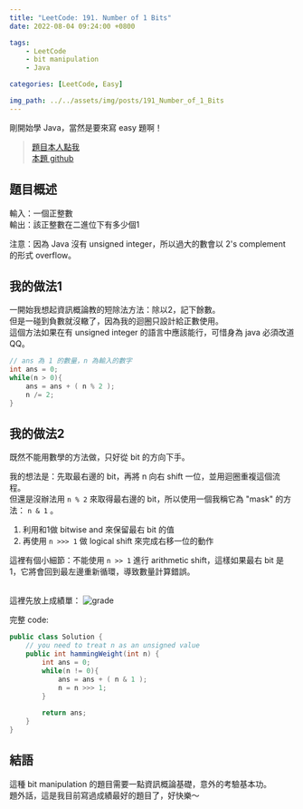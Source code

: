 ```yaml
---
title: "LeetCode: 191. Number of 1 Bits"
date: 2022-08-04 09:24:00 +0800

tags: 
    - LeetCode
    - bit manipulation
    - Java

categories: [LeetCode, Easy]

img_path: ../../assets/img/posts/191_Number_of_1_Bits
---
```


剛開始學 Java，當然是要來寫 easy 題啊！

> [題目本人點我](https://leetcode.com/problems/number-of-1-bits/)
> <br>
> [本題 github](https://github.com/titaliu1224/LeetCode/blob/main/easy/191-Number%20of%201%20Bits)

## 題目概述

輸入：一個正整數 <br>
輸出：該正整數在二進位下有多少個1 <br>

注意：因為 Java 沒有 unsigned integer，所以過大的數會以 2's complement 的形式 overflow。

## 我的做法1

一開始我想起資訊概論教的短除法方法：除以2，記下餘數。<br>
但是一碰到負數就沒轍了，因為我的迴圈只設計給正數使用。<br>
這個方法如果在有 unsigned integer 的語言中應該能行，可惜身為 java 必須改道QQ。

```java
// ans 為 1 的數量，n 為輸入的數字
int ans = 0;
while(n > 0){
    ans = ans + ( n % 2 );
    n /= 2;
}
```
## 我的做法2

既然不能用數學的方法做，只好從 bit 的方向下手。<br>

我的想法是：先取最右邊的 bit，再將 n 向右 shift 一位，並用迴圈重複這個流程。<br>
但還是沒辦法用 `n % 2` 來取得最右邊的 bit，所以使用一個我稱它為 "mask" 的方法： `n & 1` 。
1. 利用和1做 bitwise and 來保留最右 bit 的值
2. 再使用 `n >>> 1` 做 logical shift 來完成右移一位的動作

這裡有個小細節：不能使用 `n >> 1` 進行 arithmetic shift，這樣如果最右 bit 是1，它將會回到最左邊重新循環，導致數量計算錯誤。<br><br>

這裡先放上成績單：
![grade](grade.webp)

完整 code:

```java
public class Solution {
    // you need to treat n as an unsigned value
    public int hammingWeight(int n) {
        int ans = 0;
        while(n != 0){
            ans = ans + ( n & 1 );
            n = n >>> 1;
        }
        
        return ans;
    }
}
```

## 結語
這種 bit manipulation 的題目需要一點資訊概論基礎，意外的考驗基本功。<br>
題外話，這是我目前寫過成績最好的題目了，好快樂～
